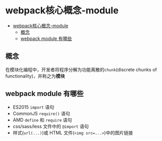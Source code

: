# webpack核心概念-module

- [webpack核心概念-module](#webpack核心概念-module)
  - [概念](#概念)
  - [webpack module 有哪些](#webpack-module-有哪些)

## 概念

在模块化编程中，开发者将程序分解为功能离散的`chunk`(discrete chunks of functionality)，并称之为**模块**

## webpack module 有哪些

- ES2015 `import` 语句
- CommonJS `require()` 语句
- AMD `define` 和 `require` 语句
- css/sass/less 文件中的 `@import` 语句
- 样式(`url(...)`)或 HTML 文件(`<img src=...>`)中的图片链接
